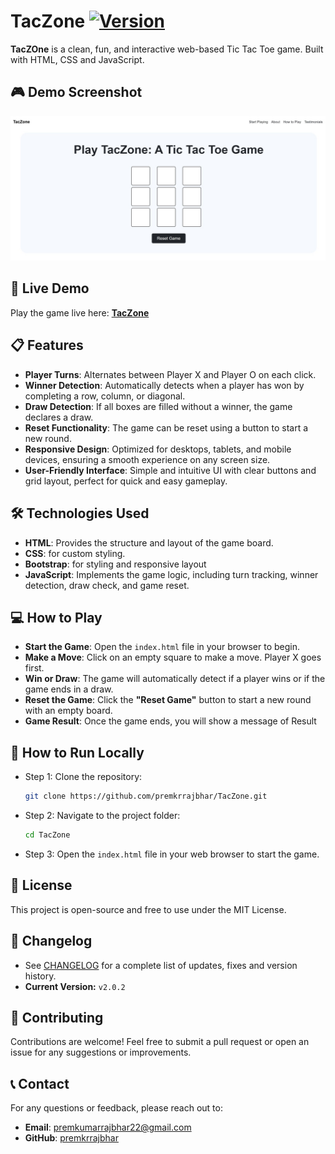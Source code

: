 # TacZone [![Version](https://img.shields.io/badge/version-v2.0.2-grey.svg)](./CHANGELOG.md)

**TacZOne** is a clean, fun, and interactive web-based Tic Tac Toe game. Built with HTML, CSS and JavaScript.

## 🎮 Demo Screenshot

![Screenshot of Project](assets/screenshot/screenshot.jpg)

## 🔗 Live Demo

Play the game live here: **[TacZone](https://premkrrajbhar.github.io/TacZone/)**

## 📋 Features

- **Player Turns**: Alternates between Player X and Player O on each click.
- **Winner Detection**: Automatically detects when a player has won by completing a row, column, or diagonal.
- **Draw Detection**: If all boxes are filled without a winner, the game declares a draw.
- **Reset Functionality**: The game can be reset using a button to start a new round.
- **Responsive Design**: Optimized for desktops, tablets, and mobile devices, ensuring a smooth experience on any screen size.
- **User-Friendly Interface**: Simple and intuitive UI with clear buttons and grid layout, perfect for quick and easy gameplay.

## 🛠️ Technologies Used

- **HTML**: Provides the structure and layout of the game board.
- **CSS**: for custom styling.
- **Bootstrap**: for styling and responsive layout 
- **JavaScript**: Implements the game logic, including turn tracking, winner detection, draw check, and game reset.

## 💻 How to Play

- **Start the Game**: Open the `index.html` file in your browser to begin.
- **Make a Move**: Click on an empty square to make a move. Player X goes first.
- **Win or Draw**: The game will automatically detect if a player wins or if the game ends in a draw.
- **Reset the Game**: Click the **"Reset Game"** button to start a new round with an empty board.
- **Game Result**: Once the game ends, you will show a message of Result


## 📝 How to Run Locally

- Step 1: Clone the repository:

   ```bash
   git clone https://github.com/premkrrajbhar/TacZone.git
   ```

- Step 2: Navigate to the project folder:

   ```bash
   cd TacZone
   ```

- Step 3:  Open the `index.html` file in your web browser to start the game.

## 📄 License
This project is open-source and free to use under the MIT License.

## 📄 Changelog

- See [CHANGELOG](./CHANGELOG.md) for a complete list of updates, fixes and version history.
- **Current Version:** `v2.0.2`

## 🤝 Contributing

Contributions are welcome! Feel free to submit a pull request or open an issue for any suggestions or improvements.

## 📞 Contact

For any questions or feedback, please reach out to:

- **Email**: [premkumarrajbhar22@gmail.com](mailto:premkumarrajbhar22@gmail.com)
- **GitHub**: [premkrrajbhar](https://github.com/premkrrajbhar)
